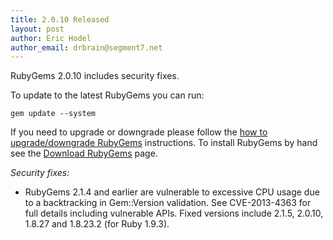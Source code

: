 ```yaml
---
title: 2.0.10 Released
layout: post
author: Eric Hodel
author_email: drbrain@segment7.net
---
```


RubyGems 2.0.10 includes security fixes.

To update to the latest RubyGems you can run:

    gem update --system

If you need to upgrade or downgrade please follow the [how to upgrade/downgrade
RubyGems][upgrading] instructions.  To install RubyGems by hand see the
[Download RubyGems][download] page.

_Security fixes:_

* RubyGems 2.1.4 and earlier are vulnerable to excessive CPU usage due to a backtracking in Gem::Version validation.  See CVE-2013-4363 for full details including vulnerable APIs.  Fixed versions include 2.1.5, 2.0.10, 1.8.27 and 1.8.23.2 (for Ruby 1.9.3).

[download]: https://rubygems.org/pages/download
[upgrading]: http://rubygems.rubyforge.org/rubygems-update/UPGRADING_rdoc.html


